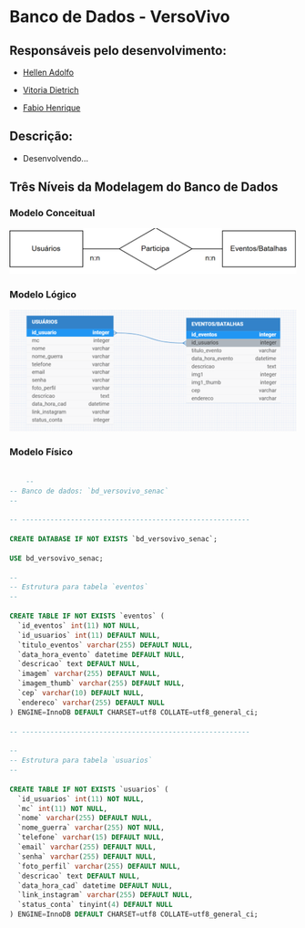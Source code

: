 # Banco de Dados - VersoVivo
## Responsáveis pelo desenvolvimento:
- <a href = "https://www.linkedin.com/in/hellen-rodrigues-adolfo-388146258/" target="_blank" title="Linkedin">Hellen Adolfo</a>

- <a href = "https://www.linkedin.com/in/vitoria-dietrich-028b9b261/" target="_blank" title="Linkedin">Vitoria Dietrich</a>

- <a href = "https://www.linkedin.com/in/fh-silva/" target="_blank" title="Linkedin">Fabio Henrique</a>

## Descrição:
- Desenvolvendo...

## Três Níveis da Modelagem do Banco de Dados

### Modelo Conceitual
<img src="imagens/versoVivo_modeloConceitual.png">

### Modelo Lógico
<img src="imagens/versoVivo_modeloLogico.png">

### Modelo Físico
```sql

    --
-- Banco de dados: `bd_versovivo_senac`
--

-- --------------------------------------------------------

CREATE DATABASE IF NOT EXISTS `bd_versovivo_senac`;

USE bd_versovivo_senac;

--
-- Estrutura para tabela `eventos`
--

CREATE TABLE IF NOT EXISTS `eventos` (
  `id_eventos` int(11) NOT NULL,
  `id_usuarios` int(11) DEFAULT NULL,
  `titulo_eventos` varchar(255) DEFAULT NULL,
  `data_hora_evento` datetime DEFAULT NULL,
  `descricao` text DEFAULT NULL,
  `imagem` varchar(255) DEFAULT NULL,
  `imagem_thumb` varchar(255) DEFAULT NULL,
  `cep` varchar(10) DEFAULT NULL,
  `endereco` varchar(255) DEFAULT NULL
) ENGINE=InnoDB DEFAULT CHARSET=utf8 COLLATE=utf8_general_ci;

-- --------------------------------------------------------

--
-- Estrutura para tabela `usuarios`
--

CREATE TABLE IF NOT EXISTS `usuarios` (
  `id_usuarios` int(11) NOT NULL,
  `mc` int(11) NOT NULL,
  `nome` varchar(255) DEFAULT NULL,
  `nome_guerra` varchar(255) NOT NULL,
  `telefone` varchar(15) DEFAULT NULL,
  `email` varchar(255) DEFAULT NULL,
  `senha` varchar(255) DEFAULT NULL,
  `foto_perfil` varchar(255) DEFAULT NULL,
  `descricao` text DEFAULT NULL,
  `data_hora_cad` datetime DEFAULT NULL,
  `link_instagram` varchar(255) DEFAULT NULL,
  `status_conta` tinyint(4) DEFAULT NULL
) ENGINE=InnoDB DEFAULT CHARSET=utf8 COLLATE=utf8_general_ci;

```